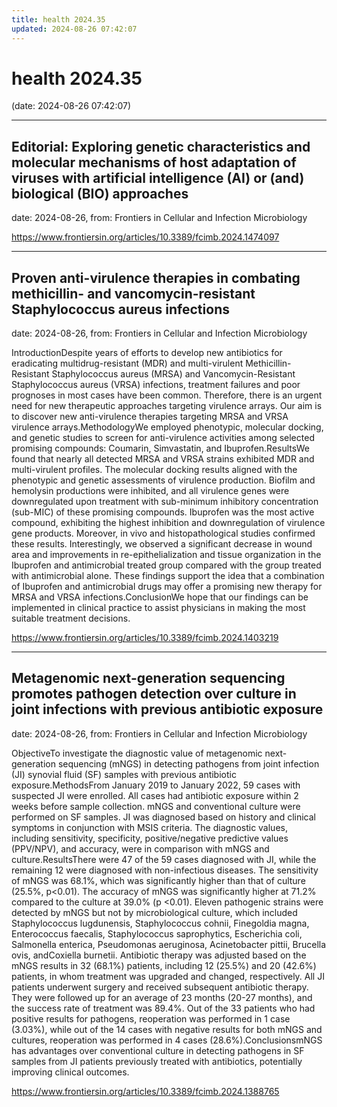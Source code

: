 ```yaml
---
title: health 2024.35
updated: 2024-08-26 07:42:07
---
```


# health 2024.35

(date: 2024-08-26 07:42:07)

---

## Editorial: Exploring genetic characteristics and molecular mechanisms of host adaptation of viruses with artificial intelligence (AI) or (and) biological (BIO) approaches

date: 2024-08-26, from: Frontiers in Cellular and Infection Microbiology

 

<https://www.frontiersin.org/articles/10.3389/fcimb.2024.1474097>

---

## Proven anti-virulence therapies in combating methicillin- and vancomycin-resistant Staphylococcus aureus infections

date: 2024-08-26, from: Frontiers in Cellular and Infection Microbiology

IntroductionDespite years of efforts to develop new antibiotics for eradicating multidrug-resistant (MDR) and multi-virulent Methicillin-Resistant Staphylococcus aureus (MRSA) and Vancomycin-Resistant Staphylococcus aureus (VRSA) infections, treatment failures and poor prognoses in most cases have been common. Therefore, there is an urgent need for new therapeutic approaches targeting virulence arrays. Our aim is to discover new anti-virulence therapies targeting MRSA and VRSA virulence arrays.MethodologyWe employed phenotypic, molecular docking, and genetic studies to screen for anti-virulence activities among selected promising compounds: Coumarin, Simvastatin, and Ibuprofen.ResultsWe found that nearly all detected MRSA and VRSA strains exhibited MDR and multi-virulent profiles. The molecular docking results aligned with the phenotypic and genetic assessments of virulence production. Biofilm and hemolysin productions were inhibited, and all virulence genes were downregulated upon treatment with sub-minimum inhibitory concentration (sub-MIC) of these promising compounds. Ibuprofen was the most active compound, exhibiting the highest inhibition and downregulation of virulence gene products. Moreover, in vivo and histopathological studies confirmed these results. Interestingly, we observed a significant decrease in wound area and improvements in re-epithelialization and tissue organization in the Ibuprofen and antimicrobial treated group compared with the group treated with antimicrobial alone. These findings support the idea that a combination of Ibuprofen and antimicrobial drugs may offer a promising new therapy for MRSA and VRSA infections.ConclusionWe hope that our findings can be implemented in clinical practice to assist physicians in making the most suitable treatment decisions. 

<https://www.frontiersin.org/articles/10.3389/fcimb.2024.1403219>

---

## Metagenomic next-generation sequencing promotes pathogen detection over culture in joint infections with previous antibiotic exposure

date: 2024-08-26, from: Frontiers in Cellular and Infection Microbiology

ObjectiveTo investigate the diagnostic value of metagenomic next-generation sequencing (mNGS) in detecting pathogens from joint infection (JI) synovial fluid (SF) samples with previous antibiotic exposure.MethodsFrom January 2019 to January 2022, 59 cases with suspected JI were enrolled. All cases had antibiotic exposure within 2 weeks before sample collection. mNGS and conventional culture were performed on SF samples. JI was diagnosed based on history and clinical symptoms in conjunction with MSIS criteria. The diagnostic values, including sensitivity, specificity, positive/negative predictive values (PPV/NPV), and accuracy, were in comparison with mNGS and culture.ResultsThere were 47 of the 59 cases diagnosed with JI, while the remaining 12 were diagnosed with non-infectious diseases. The sensitivity of mNGS was 68.1%, which was significantly higher than that of culture (25.5%, p<0.01). The accuracy of mNGS was significantly higher at 71.2% compared to the culture at 39.0% (p <0.01). Eleven pathogenic strains were detected by mNGS but not by microbiological culture, which included Staphylococcus lugdunensis, Staphylococcus cohnii, Finegoldia magna, Enterococcus faecalis, Staphylococcus saprophytics, Escherichia coli, Salmonella enterica, Pseudomonas aeruginosa, Acinetobacter pittii, Brucella ovis, andCoxiella burnetii. Antibiotic therapy was adjusted based on the mNGS results in 32 (68.1%) patients, including 12 (25.5%) and 20 (42.6%) patients, in whom treatment was upgraded and changed, respectively. All JI patients underwent surgery and received subsequent antibiotic therapy. They were followed up for an average of 23 months (20-27 months), and the success rate of treatment was 89.4%. Out of the 33 patients who had positive results for pathogens, reoperation was performed in 1 case (3.03%), while out of the 14 cases with negative results for both mNGS and cultures, reoperation was performed in 4 cases (28.6%).ConclusionsmNGS has advantages over conventional culture in detecting pathogens in SF samples from JI patients previously treated with antibiotics, potentially improving clinical outcomes. 

<https://www.frontiersin.org/articles/10.3389/fcimb.2024.1388765>

